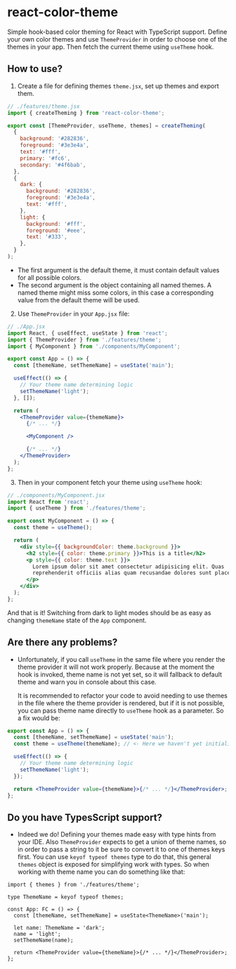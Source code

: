 # react-color-theme

Simple hook-based color theming for React with TypeScript support. Define your own color themes and use `ThemeProvider` in order to choose one of the themes in your app. Then fetch the current theme using `useTheme` hook.

## How to use?

1. Create a file for defining themes `theme.jsx`, set up themes and export them.

```jsx
// ./features/theme.jsx
import { createTheming } from 'react-color-theme';

export const [ThemeProvider, useTheme, themes] = createTheming(
  {
    background: '#282836',
    foreground: '#3e3e4a',
    text: '#fff',
    primary: '#fc6',
    secondary: '#4f6bab',
  },
  {
    dark: {
      background: '#282836',
      foreground: '#3e3e4a',
      text: '#fff',
    },
    light: {
      background: '#fff',
      foreground: '#eee',
      text: '#333',
    },
  }
);
```

- The first argument is the default theme, it must contain default values for all possible colors.
- The second argument is the object containing all named themes. A named theme might miss some colors, in this case a corresponding value from the default theme will be used.

2. Use `ThemeProvider` in your `App.jsx` file:

```jsx
// ./App.jsx
import React, { useEffect, useState } from 'react';
import { ThemeProvider } from './features/theme';
import { MyComponent } from './components/MyComponent';

export const App = () => {
  const [themeName, setThemeName] = useState('main');

  useEffect(() => {
    // Your theme name determining logic
    setThemeName('light');
  }, []);

  return (
    <ThemeProvider value={themeName}>
      {/* ... */}

      <MyComponent />

      {/* ... */}
    </ThemeProvider>
  );
};
```

3. Then in your component fetch your theme using `useTheme` hook:

```jsx
// ./components/MyComponent.jsx
import React from 'react';
import { useTheme } from './features/theme';

export const MyComponent = () => {
  const theme = useTheme();

  return (
    <div style={{ backgroundColor: theme.background }}>
      <h2 style={{ color: theme.primary }}>This is a title</h2>
      <p style={{ color: theme.text }}>
        Lorem ipsum dolor sit amet consectetur adipisicing elit. Quas
        reprehenderit officiis alias quam recusandae dolores sunt placeat.
      </p>
    </div>
  );
};
```

And that is it! Switching from dark to light modes should be as easy as changing `themeName` state of the `App` component.

## Are there any problems?

- Unfortunately, if you call `useTheme` in the same file where you render the theme provider it will not work properly. Because at the moment the hook is invoked, theme name is not yet set, so it will fallback to default theme and warn you in console about this case.

  It is recommended to refactor your code to avoid needing to use themes in the file where the theme provider is rendered, but if it is not possible, you can pass theme name directly to `useTheme` hook as a parameter. So a fix would be:

```jsx
export const App = () => {
  const [themeName, setThemeName] = useState('main');
  const theme = useTheme(themeName); // <- Here we haven't yet initialized ThemeProvider, so we have to pass theme name to the hook

  useEffect(() => {
    // Your theme name determining logic
    setThemeName('light');
  });

  return <ThemeProvider value={themeName}>{/* ... */}</ThemeProvider>;
};
```

## Do you have TypesScript support?

- Indeed we do! Defining your themes made easy with type hints from your IDE. Also `ThemeProvider` expects to get a union of theme names, so in order to pass a string to it be sure to convert it to one of themes keys first. You can use `keyof typeof themes` type to do that, this general `themes` object is exposed for simplifying work with types. So when working with theme name you can do something like that:

```tsx
import { themes } from './features/theme';

type ThemeName = keyof typeof themes;

const App: FC = () => {
  const [themeName, setThemeName] = useState<ThemeName>('main');

  let name: ThemeName = 'dark';
  name = 'light';
  setThemeName(name);

  return <ThemeProvider value={themeName}>{/* ... */}</ThemeProvider>;
};
```
